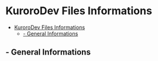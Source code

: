 # KuroroDev Files Informations

- [KuroroDev Files Informations](#kurorodev-files-informations)
  * [- General Informations](#--general-informations)

## - General Informations



